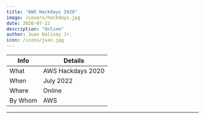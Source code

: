```yaml
---
title: "AWS Hackdays 2020"
image: /covers/hackdays.jpg
date: 2020-07-22
description: "Online"
author: Juan Dalisay Jr.
icon: /icons/juan.jpg
---
```



Info | Details 
--- | ---
What | AWS Hackdays 2020
When | July 2022
Where | Online
By Whom | AWS

---
